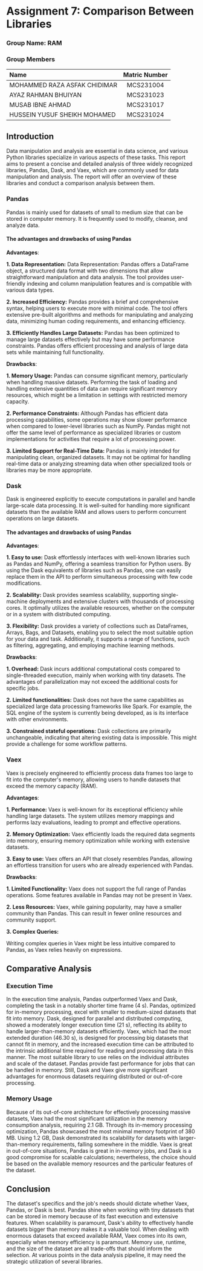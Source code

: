 # Assignment 7: Comparison Between Libraries 

### Group Name: RAM

### Group Members
| Name                             | Matric Number |
| :------------------------------- | :-------------:|
|MOHAMMED RAZA ASFAK CHIDIMAR | MCS231004|
|AYAZ RAHMAN BHUIYAN |MCS231023 |
|MUSAB IBNE AHMAD  |MCS231017 |
|HUSSEIN YUSUF SHEIKH MOHAMED |MCS231024 |

## Introduction

Data manipulation and analysis are essential in data science, and various Python libraries specialize in various aspects of these tasks. This report aims to present a concise and detailed analysis of three widely recognized libraries, Pandas, Dask, and Vaex, which are commonly used for data manipulation and analysis. The report will offer an overview of these libraries and conduct a comparison analysis between them.

### Pandas

Pandas is mainly used for datasets of small to medium size that can be stored in computer memory. It is frequently used to modify, cleanse, and analyze data.

#### The advantages and drawbacks of using Pandas

**Advantages**:

**1. Data Representation:**
Data Representation: Pandas offers a DataFrame object, a structured data format with two dimensions that allow straightforward manipulation and data analysis. The tool provides user-friendly indexing and column manipulation features and is compatible with various data types.


**2. Increased Efficiency:**
Pandas provides a brief and comprehensive syntax, helping users to execute more with minimal code. The tool offers extensive pre-built algorithms and methods for manipulating and analyzing data, minimizing human coding requirements, and enhancing efficiency.


**3. Efficiently Handles Large Datasets:**
Pandas has been optimized to manage large datasets effectively but may have some performance constraints. Pandas offers efficient processing and analysis of large data sets while maintaining full functionality.


**Drawbacks**:

**1. Memory Usage:**
Pandas can consume significant memory, particularly when handling massive datasets. Performing the task of loading and handling extensive quantities of data can require significant memory resources, which might be a limitation in settings with restricted memory capacity.


**2. Performance Constraints:**
Although Pandas has efficient data processing capabilities, some operations may show slower performance when compared to lower-level libraries such as NumPy. Pandas might not offer the same level of performance as specialized libraries or custom implementations for activities that require a lot of processing power.


**3. Limited Support for Real-Time Data:**
Pandas is mainly intended for manipulating clean, organized datasets. It may not be optimal for handling real-time data or analyzing streaming data when other specialized tools or libraries may be more appropriate.


### Dask

Dask is engineered explicitly to execute computations in parallel and handle large-scale data processing. It is well-suited for handling more significant datasets than the available RAM and allows users to perform concurrent operations on large datasets.


#### The advantages and drawbacks of using Pandas

**Advantages**:

**1. Easy to use:** Dask effortlessly interfaces with well-known libraries such as Pandas and NumPy, offering a seamless transition for Python users. By using the Dask equivalents of libraries such as Pandas, one can easily replace them in the API to perform simultaneous processing with few code modifications.


**2. Scalability:** Dask provides seamless scalability, supporting single-machine deployments and extensive clusters with thousands of processing cores. It optimally utilizes the available resources, whether on the computer or in a system with distributed computing.


**3. Flexibility:** Dask provides a variety of collections such as DataFrames, Arrays, Bags, and Datasets, enabling you to select the most suitable option for your data and task. Additionally, it supports a range of functions, such as filtering, aggregating, and employing machine learning methods.


**Drawbacks**:

**1. Overhead:** Dask incurs additional computational costs compared to single-threaded execution, mainly when working with tiny datasets. The advantages of parallelization may not exceed the additional costs for specific jobs.


**2. Limited functionalities:** Dask does not have the same capabilities as specialized large data processing frameworks like Spark. For example, the SQL engine of the system is currently being developed, as is its interface with other environments.


**3. Constrained stateful operations:** Dask collections are primarily unchangeable, indicating that altering existing data is impossible. This might provide a challenge for some workflow patterns.


### Vaex

Vaex is precisely engineered to efficiently process data frames too large to fit into the computer's memory, allowing users to handle datasets that exceed the memory capacity (RAM).

**Advantages**:

**1. Performance:**
Vaex is well-known for its exceptional efficiency while handling large datasets. The system utilizes memory mappings and performs lazy evaluations, leading to prompt and effective operations.


**2. Memory Optimization:**
Vaex efficiently loads the required data segments into memory, ensuring memory optimization while working with extensive datasets.


**3. Easy to use:**
Vaex offers an API that closely resembles Pandas, allowing an effortless transition for users who are already experienced with Pandas.


**Drawbacks**:

**1. Limited Functionality:**
Vaex does not support the full range of Pandas operations. Some features available in Pandas may not be present in Vaex.

**2. Less Resources:**
Vaex, while gaining popularity, may have a smaller community than Pandas. This can result in fewer online resources and community support.

**3. Complex Queries:**

Writing complex queries in Vaex might be less intuitive compared to Pandas, as Vaex relies heavily on expressions.


## Comparative Analysis

### Execution Time


In the execution time analysis, Pandas outperformed Vaex and Dask, completing the task in a notably shorter time frame (4 s). Pandas, optimized for in-memory processing, excel with smaller to medium-sized datasets that fit into memory. Dask, designed for parallel and distributed computing, showed a moderately longer execution time (21 s), reflecting its ability to handle larger-than-memory datasets efficiently. Vaex, which had the most extended duration (46.30 s), is designed for processing big datasets that cannot fit in memory, and the increased execution time can be attributed to the intrinsic additional time required for reading and processing data in this manner. The most suitable library to use relies on the individual attributes and scale of the dataset. Pandas provide fast performance for jobs that can be handled in memory. Still, Dask and Vaex give more significant advantages for enormous datasets requiring distributed or out-of-core processing.


### Memory Usage

Because of its out-of-core architecture for effectively processing massive datasets, Vaex had the most significant utilization in the memory consumption analysis, requiring 2.1 GB. Through its in-memory processing optimization, Pandas showcased the most minimal memory footprint of 380 MB. Using 1.2 GB, Dask demonstrated its scalability for datasets with larger-than-memory requirements, falling somewhere in the middle. Vaex is great in out-of-core situations, Pandas is great in in-memory jobs, and Dask is a good compromise for scalable calculations; nevertheless, the choice should be based on the available memory resources and the particular features of the dataset.


## Conclusion

The dataset's specifics and the job's needs should dictate whether Vaex, Pandas, or Dask is best. Pandas shine when working with tiny datasets that can be stored in memory because of its fast execution and extensive features. When scalability is paramount, Dask's ability to effectively handle datasets bigger than memory makes it a valuable tool. When dealing with enormous datasets that exceed available RAM, Vaex comes into its own, especially when memory efficiency is paramount. Memory use, runtime, and the size of the dataset are all trade-offs that should inform the selection. At various points in the data analysis pipeline, it may need the strategic utilization of several libraries.


